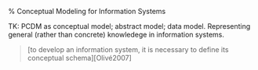 % Conceptual Modeling for Information Systems

TK: PCDM as conceptual model; abstract model; data model. Representing general (rather than concrete) knowledege in information systems.

> [to develop an information system, it is necessary to define its conceptual schema][Olivé2007]


